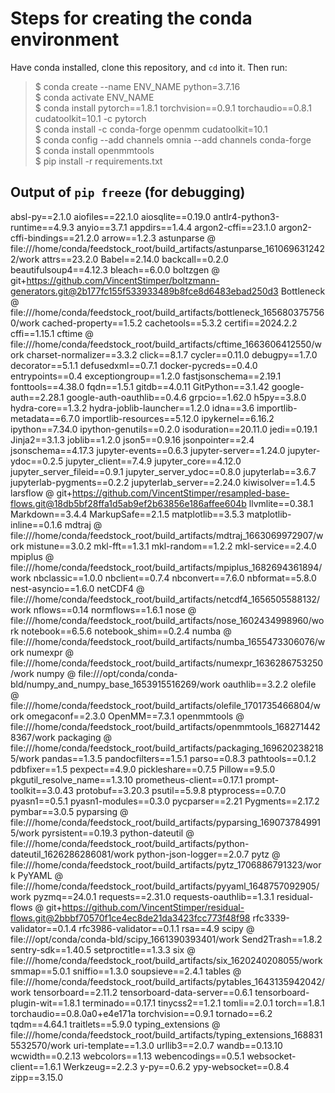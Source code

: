 # Steps for creating the conda environment

Have conda installed, clone this repository, and `cd` into it. Then run:
> $ conda create --name ENV_NAME python=3.7.16 \
$ conda activate ENV_NAME \
$ conda install pytorch==1.8.1 torchvision==0.9.1 torchaudio==0.8.1 cudatoolkit=10.1 -c pytorch \
$ conda install -c conda-forge openmm cudatoolkit=10.1 \
$ conda config --add channels omnia --add channels conda-forge \
$ conda install openmmtools \
$ pip install -r requirements.txt


## Output of ```pip freeze``` (for debugging)
absl-py==2.1.0
aiofiles==22.1.0
aiosqlite==0.19.0
antlr4-python3-runtime==4.9.3
anyio==3.7.1
appdirs==1.4.4
argon2-cffi==23.1.0
argon2-cffi-bindings==21.2.0
arrow==1.2.3
astunparse @ file:///home/conda/feedstock_root/build_artifacts/astunparse_1610696312422/work
attrs==23.2.0
Babel==2.14.0
backcall==0.2.0
beautifulsoup4==4.12.3
bleach==6.0.0
boltzgen @ git+https://github.com/VincentStimper/boltzmann-generators.git@2b177fc155f533933489b8fce8d6483ebad250d3
Bottleneck @ file:///home/conda/feedstock_root/build_artifacts/bottleneck_1656803757560/work
cached-property==1.5.2
cachetools==5.3.2
certifi==2024.2.2
cffi==1.15.1
cftime @ file:///home/conda/feedstock_root/build_artifacts/cftime_1663606412550/work
charset-normalizer==3.3.2
click==8.1.7
cycler==0.11.0
debugpy==1.7.0
decorator==5.1.1
defusedxml==0.7.1
docker-pycreds==0.4.0
entrypoints==0.4
exceptiongroup==1.2.0
fastjsonschema==2.19.1
fonttools==4.38.0
fqdn==1.5.1
gitdb==4.0.11
GitPython==3.1.42
google-auth==2.28.1
google-auth-oauthlib==0.4.6
grpcio==1.62.0
h5py==3.8.0
hydra-core==1.3.2
hydra-joblib-launcher==1.2.0
idna==3.6
importlib-metadata==6.7.0
importlib-resources==5.12.0
ipykernel==6.16.2
ipython==7.34.0
ipython-genutils==0.2.0
isoduration==20.11.0
jedi==0.19.1
Jinja2==3.1.3
joblib==1.2.0
json5==0.9.16
jsonpointer==2.4
jsonschema==4.17.3
jupyter-events==0.6.3
jupyter-server==1.24.0
jupyter-ydoc==0.2.5
jupyter_client==7.4.9
jupyter_core==4.12.0
jupyter_server_fileid==0.9.1
jupyter_server_ydoc==0.8.0
jupyterlab==3.6.7
jupyterlab-pygments==0.2.2
jupyterlab_server==2.24.0
kiwisolver==1.4.5
larsflow @ git+https://github.com/VincentStimper/resampled-base-flows.git@18db5bf28ffa1d5ab9ef2b63856e186affee604b
llvmlite==0.38.1
Markdown==3.4.4
MarkupSafe==2.1.5
matplotlib==3.5.3
matplotlib-inline==0.1.6
mdtraj @ file:///home/conda/feedstock_root/build_artifacts/mdtraj_1663069972907/work
mistune==3.0.2
mkl-fft==1.3.1
mkl-random==1.2.2
mkl-service==2.4.0
mpiplus @ file:///home/conda/feedstock_root/build_artifacts/mpiplus_1682694361894/work
nbclassic==1.0.0
nbclient==0.7.4
nbconvert==7.6.0
nbformat==5.8.0
nest-asyncio==1.6.0
netCDF4 @ file:///home/conda/feedstock_root/build_artifacts/netcdf4_1656505588132/work
nflows==0.14
normflows==1.6.1
nose @ file:///home/conda/feedstock_root/build_artifacts/nose_1602434998960/work
notebook==6.5.6
notebook_shim==0.2.4
numba @ file:///home/conda/feedstock_root/build_artifacts/numba_1655473306076/work
numexpr @ file:///home/conda/feedstock_root/build_artifacts/numexpr_1636286753250/work
numpy @ file:///opt/conda/conda-bld/numpy_and_numpy_base_1653915516269/work
oauthlib==3.2.2
olefile @ file:///home/conda/feedstock_root/build_artifacts/olefile_1701735466804/work
omegaconf==2.3.0
OpenMM==7.3.1
openmmtools @ file:///home/conda/feedstock_root/build_artifacts/openmmtools_1682714428367/work
packaging @ file:///home/conda/feedstock_root/build_artifacts/packaging_1696202382185/work
pandas==1.3.5
pandocfilters==1.5.1
parso==0.8.3
pathtools==0.1.2
pdbfixer==1.5
pexpect==4.9.0
pickleshare==0.7.5
Pillow==9.5.0
pkgutil_resolve_name==1.3.10
prometheus-client==0.17.1
prompt-toolkit==3.0.43
protobuf==3.20.3
psutil==5.9.8
ptyprocess==0.7.0
pyasn1==0.5.1
pyasn1-modules==0.3.0
pycparser==2.21
Pygments==2.17.2
pymbar==3.0.5
pyparsing @ file:///home/conda/feedstock_root/build_artifacts/pyparsing_1690737849915/work
pyrsistent==0.19.3
python-dateutil @ file:///home/conda/feedstock_root/build_artifacts/python-dateutil_1626286286081/work
python-json-logger==2.0.7
pytz @ file:///home/conda/feedstock_root/build_artifacts/pytz_1706886791323/work
PyYAML @ file:///home/conda/feedstock_root/build_artifacts/pyyaml_1648757092905/work
pyzmq==24.0.1
requests==2.31.0
requests-oauthlib==1.3.1
residual-flows @ git+https://github.com/VincentStimper/residual-flows.git@2bbbf70570f1ce4ec8de21da3423fcc773f48f98
rfc3339-validator==0.1.4
rfc3986-validator==0.1.1
rsa==4.9
scipy @ file:///opt/conda/conda-bld/scipy_1661390393401/work
Send2Trash==1.8.2
sentry-sdk==1.40.5
setproctitle==1.3.3
six @ file:///home/conda/feedstock_root/build_artifacts/six_1620240208055/work
smmap==5.0.1
sniffio==1.3.0
soupsieve==2.4.1
tables @ file:///home/conda/feedstock_root/build_artifacts/pytables_1643135942042/work
tensorboard==2.11.2
tensorboard-data-server==0.6.1
tensorboard-plugin-wit==1.8.1
terminado==0.17.1
tinycss2==1.2.1
tomli==2.0.1
torch==1.8.1
torchaudio==0.8.0a0+e4e171a
torchvision==0.9.1
tornado==6.2
tqdm==4.64.1
traitlets==5.9.0
typing_extensions @ file:///home/conda/feedstock_root/build_artifacts/typing_extensions_1688315532570/work
uri-template==1.3.0
urllib3==2.0.7
wandb==0.13.10
wcwidth==0.2.13
webcolors==1.13
webencodings==0.5.1
websocket-client==1.6.1
Werkzeug==2.2.3
y-py==0.6.2
ypy-websocket==0.8.4
zipp==3.15.0